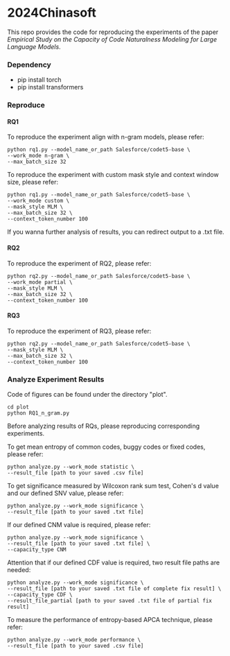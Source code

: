 # 2024Chinasoft

This repo provides the code for reproducing the experiments of the paper *Empirical Study on the Capacity of Code Naturalness Modeling for Large Language Models*.

### Dependency

- pip install torch
- pip install transformers

### Reproduce

#### RQ1

To reproduce the experiment align with n-gram models, please refer:

```shell
python rq1.py --model_name_or_path Salesforce/codet5-base \
--work_mode n-gram \
--max_batch_size 32
```

To reproduce the experiment with custom mask style and context window size, please refer:

```shell
python rq1.py --model_name_or_path Salesforce/codet5-base \
--work_mode custom \
--mask_style MLM \
--max_batch_size 32 \
--context_token_number 100
```

If you wanna further analysis of results, you can redirect output to a .txt file.

#### RQ2

To reproduce the experiment of RQ2, please refer:

```shell
python rq2.py --model_name_or_path Salesforce/codet5-base \
--work_mode partial \
--mask_style MLM \
--max_batch_size 32 \
--context_token_number 100
```

#### RQ3

To reproduce the experiment of RQ3, please refer:

```shell
python rq2.py --model_name_or_path Salesforce/codet5-base \
--mask_style MLM \
--max_batch_size 32 \
--context_token_number 100
```

### Analyze Experiment Results

Code of figures can be found under the directory "plot". 

```shell
cd plot
python RQ1_n_gram.py
```

Before analyzing results of RQs, please reproducing corresponding experiments.

To get mean entropy of common codes, buggy codes or fixed codes, please refer:

```shell
python analyze.py --work_mode statistic \
--result_file [path to your saved .csv file]
```

To get significance measured by Wilcoxon rank sum test, Cohen's d value and our defined SNV value, please refer:

```shell
python analyze.py --work_mode significance \
--result_file [path to your saved .txt file]
```

If our defined CNM value is required, please refer:

```shell
python analyze.py --work_mode significance \
--result_file [path to your saved .txt file] \
--capacity_type CNM
```

Attention that if our defined CDF value is required, two result file paths are needed:

```shell
python analyze.py --work_mode significance \
--result_file [path to your saved .txt file of complete fix result] \
--capacity_type CDF \
--result_file_partial [path to your saved .txt file of partial fix result]
```

To measure the performance of entropy-based APCA technique, please refer:

```shell
python analyze.py --work_mode performance \
--result_file [path to your saved .csv file]
```

